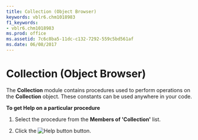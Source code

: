 ```yaml
---
title: Collection (Object Browser)
keywords: vblr6.chm1018983
f1_keywords:
- vblr6.chm1018983
ms.prod: office
ms.assetid: 7c6c8ba5-11dc-c132-7292-559c5bd561af
ms.date: 06/08/2017
---
```



# Collection (Object Browser)

The **Collection** module contains procedures used to perform operations on the **Collection** object. These constants can be used anywhere in your code.

 **To get Help on a particular procedure**




1. Select the procedure from the **Members of 'Collection'** list.
    
2. Click the 
![Help button](images/but_help_ZA01201583.gif) button.
    


